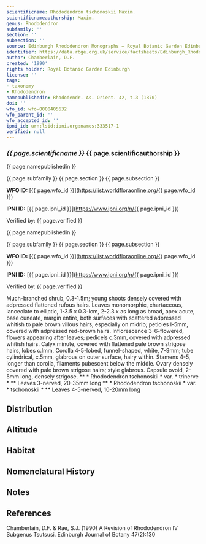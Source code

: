 ```yaml
---
scientificname: Rhododendron tschonoskii Maxim.
scientificnameauthorship: Maxim.
genus: Rhododendron
subfamily: ''
section: ''
subsection: ''
source: Edinburgh Rhododendron Monographs – Royal Botanic Garden Edinburgh
identifier: https://data.rbge.org.uk/service/factsheets/Edinburgh_Rhododendron_Monographs.xhtml
author: Chamberlain, D.F.
created: '1990'
rights holder: Royal Botanic Garden Edinburgh
license: ''
tags:
- taxonomy
- Rhododendron
namepublishedin: Rhododendr. As. Orient. 42, t.3 (1870)
doi: ''
wfo_id: wfo-0000405632
wfo_parent_id: ''
wfo_accepted_id: ''
ipni_id: urn:lsid:ipni.org:names:333517-1
verified: null
---
```

### _{{ page.scientificname }}_ {{ page.scientificauthorship }}
 {{ page.namepublishedin }}

{{ page.subfamily }} {{ page.section }} {{ page.subsection }}

**WFO ID:** [{{ page.wfo_id }}](https://list.worldfloraonline.org/{{ page.wfo_id }})

**IPNI ID:** [{{ page.ipni_id }}](https://www.ipni.org/n/{{ page.ipni_id }})

Verified by: {{ page.verified }}

 {{ page.namepublishedin }}

{{ page.subfamily }} {{ page.section }} {{ page.subsection }}

**WFO ID:** [{{ page.wfo_id }}](https://list.worldfloraonline.org/{{ page.wfo_id }})

**IPNI ID:** [{{ page.ipni_id }}](https://www.ipni.org/n/{{ page.ipni_id }})

Verified by: {{ page.verified }}



Much-branched shrub, 0.3-1.5m; young shoots densely covered with adpressed flattened rufous hairs. Leaves monomorphic, chartaceous, lanceolate to elliptic, 1-3.5 x 0.3-lcm, 2-2.3 x as long as broad, apex acute, base cuneate, margin entire, both surfaces with scattered adpressed whitish to pale brown villous hairs, especially on midrib; petioles l-5mm, covered with adpressed red-brown hairs. Inflorescence 3-6-flowered, flowers appearing after leaves; pedicels c.3mm, covered with adpressed whitish hairs. Calyx minute, covered with flattened pale brown strigose hairs, lobes c.lmm, Corolla 4-5-lobed, funnel-shaped, white, 7-9mm; tube cylindrical, c.5mm, glabrous on outer surface, hairy within. Stamens 4-5, longer than corolla, filaments pubescent below the middle. Ovary densely covered with pale brown strigose hairs; style glabrous. Capsule ovoid, 2-5mm long, densely strigose. ** * Rhododendron tschonoskii * var. * trinerve * ** Leaves 3-nerved, 20-35mm long ** * Rhododendron tschonoskii * var. * tschonoskii * ** Leaves 4-5-nerved, 10-20mm long

## Distribution


## Altitude


## Habitat


## Nomenclatural History

                       
## Notes


## References

Chamberlain, D.F. & Rae, S.J. (1990) A Revision of Rhododendron IV Subgenus Tsutsusi. Edinburgh Journal of Botany 47(2):130
